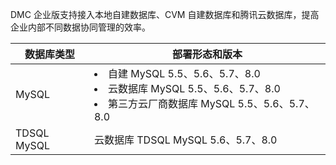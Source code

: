 DMC 企业版支持接入本地自建数据库、CVM 自建数据库和腾讯云数据库，提高企业内部不同数据协同管理的效率。

| 数据库类型  | 部署形态和版本                                               |
| ----------- | ------------------------------------------------------------ |
| MySQL       | <li>自建 MySQL 5.5、5.6、5.7、8.0 <br><li>云数据库 MySQL 5.5、5.6、5.7、8.0<br/><li>第三方云厂商数据库 MySQL 5.5、5.6、5.7、8.0 |
| TDSQL MySQL | 云数据库 TDSQL MySQL 5.6、5.7、8.0                           |

